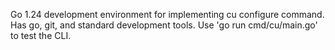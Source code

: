 Go 1.24 development environment for implementing cu configure command. Has go, git, and standard development tools. Use 'go run cmd/cu/main.go' to test the CLI.